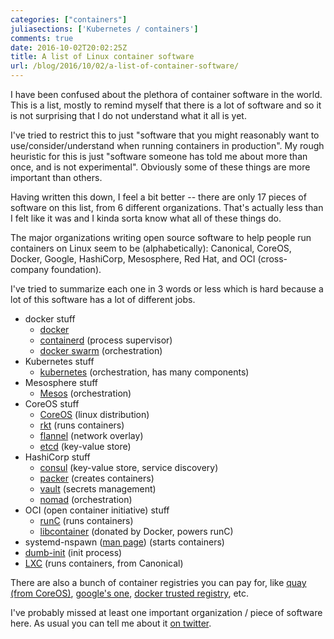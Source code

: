 ```yaml
---
categories: ["containers"]
juliasections: ['Kubernetes / containers']
comments: true
date: 2016-10-02T20:02:25Z
title: A list of Linux container software
url: /blog/2016/10/02/a-list-of-container-software/
---
```


I have been confused about the plethora of container software in the world. This is a
list, mostly to remind myself that there is a lot of software and so it is not surprising
that I do not understand what it all is yet.

I've tried to restrict this to just "software that you might reasonably want to
use/consider/understand when running containers in production". My rough heuristic for
this is just "software someone has told me about more than once, and is not experimental".
Obviously some of these things are more important than others.

Having written this down, I feel a bit better -- there are only 17 pieces of software on
this list, from 6 different organizations. That's actually less than I felt like it was
and I kinda sorta know what all of these things do.

The major organizations writing open source software to help people run containers on
Linux seem to be (alphabetically): Canonical, CoreOS, Docker, Google, HashiCorp, Mesosphere, Red Hat, and OCI (cross-company foundation).

I've tried to summarize each one in 3 words or less which is hard because a lot of this
software has a lot of different jobs.

* docker stuff
  * [docker](https://www.docker.com/)
  * [containerd](https://www.containerd.tools) (process supervisor)
  * [docker swarm](https://docs.docker.com/swarm/) (orchestration)
* Kubernetes stuff
  * [kubernetes](http://kubernetes.io/) (orchestration, has many components)
* Mesosphere stuff
  * [Mesos](http://mesos.apache.org/) (orchestration)
* CoreOS stuff
  * [CoreOS](https://coreos.com/why/) (linux distribution)
  * [rkt](https://coreos.com/rkt)  (runs containers)
  * [flannel]((https://coreos.com/flannel/docs/latest/)) (network overlay)
  * [etcd](https://coreos.com/etcd/) (key-value store)
* HashiCorp stuff
  * [consul](https://www.consul.io/) (key-value store, service discovery)
  * [packer](https://www.packer.io/intro/) (creates containers)
  * [vault](https://www.vaultproject.io/) (secrets management)
  * [nomad](https://www.nomadproject.io/) (orchestration)
* OCI (open container initiative) stuff
  * [runC](http://runc.io/) (runs containers)
  * [libcontainer](https://github.com/opencontainers/runc/tree/master/libcontainer) (donated by Docker, powers runC)
* systemd-nspawn ([man page](https://www.freedesktop.org/software/systemd/man/systemd-nspawn.html)) (starts containers)
* [dumb-init](https://github.com/Yelp/dumb-init) (init process)
* [LXC](https://linuxcontainers.org/) (runs containers, from Canonical)

There are also a bunch of container registries you can pay for, like [quay (from CoreOS)](https://quay.io/), [google's one](https://cloud.google.com/container-registry/), [docker trusted registry](https://docs.docker.com/docker-trusted-registry/), etc.

I've probably missed at least one important organization / piece of software here. As
usual you can tell me about it [on twitter](https://twitter.com/b0rk).